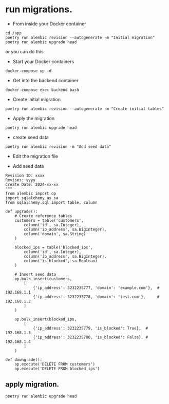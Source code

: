 # run migrations.

- From inside your Docker container

```
cd /app
poetry run alembic revision --autogenerate -m "Initial migration"
poetry run alembic upgrade head
```

or you can do this:

- Start your Docker containers

```
docker-compose up -d
```

- Get into the backend container

```
docker-compose exec backend bash
```

- Create initial migration

```
poetry run alembic revision --autogenerate -m "Create initial tables"
```

- Apply the migration

```
poetry run alembic upgrade head
```

- create seed data

```
poetry run alembic revision -m "Add seed data"
```

- Edit the migration file

- Add seed data

```
Revision ID: xxxx
Revises: yyyy
Create Date: 2024-xx-xx
"""
from alembic import op
import sqlalchemy as sa
from sqlalchemy.sql import table, column

def upgrade():
    # Create reference tables
    customers = table('customers',
        column('id', sa.Integer),
        column('ip_address', sa.BigInteger),
        column('domain', sa.String)
    )

    blocked_ips = table('blocked_ips',
        column('id', sa.Integer),
        column('ip_address', sa.BigInteger),
        column('is_blocked', sa.Boolean)
    )

    # Insert seed data
    op.bulk_insert(customers,
        [
            {'ip_address': 3232235777, 'domain': 'example.com'},  # 192.168.1.1
            {'ip_address': 3232235778, 'domain': 'test.com'},     # 192.168.1.2
        ]
    )

    op.bulk_insert(blocked_ips,
        [
            {'ip_address': 3232235779, 'is_blocked': True},  # 192.168.1.3
            {'ip_address': 3232235780, 'is_blocked': False}, # 192.168.1.4
        ]
    )

def downgrade():
    op.execute('DELETE FROM customers')
    op.execute('DELETE FROM blocked_ips')
```

## apply migration.

```
poetry run alembic upgrade head
```
